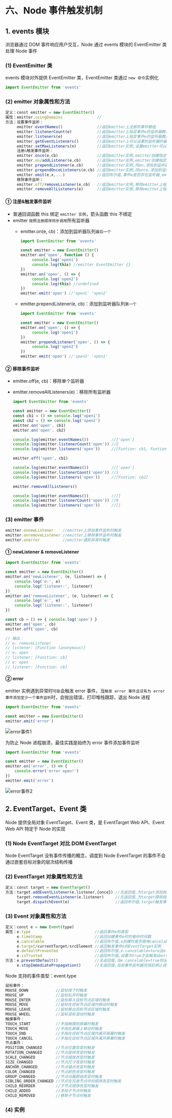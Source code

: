 # 六、Node 事件触发机制

## 1. events 模块

浏览器通过 DOM 事件响应用户交互，Node 通过 events 模块的 EventEmitter 类处理 Node 事件

### (1) EventEmitter 类

events 模块对外提供 EventEmitter 类，EventEmitter 类通过 `new 命令`实例化

```js
import EventEmitter from 'events'
```

### (2) emitter 对象属性和方法

```js
定义：const emitter = new EventEmitter()
属性：emitter.usingDomains               //
方法：设置事件监听：
     emitter.eventNames()               //返回emitter上注册的事件数组
     emitter.listenerCount(e)           //返回emitter上指定事件e的监听器数量
     emitter.listeners(e)               //返回emitter上指定事件e的监听器数组
     emitter.getEventListeners()        //返回emitter上可以设置的监听器的最大数量(默认10)
     emitter.setMaxListeners(n)         //返回emitter实例,设置emitter可以设置的监听器的最大数量
     注册&触发事件监听：
     emitter.once(e,cb)                 //返回emitter实例,emitter创建指定事件e的单次监听器(触发一次后即移除)
     emitter.on/addListener(e,cb)       //返回emitter实例,emitter创建指定事件e的监听器
     emitter.prependListener(e,cb)      //返回emitter实例,同on,添加到监听器队列第一个
     emitter.prependOnceListeners(e,cb) //返回emitter实例,同once,添加到监听器队列第一个
     emitter.emit(e,x,...)              //返回布尔值,事件e是否存在监听器,emitter触发指定事件e并传入参数x,...
     移除事件监听：
     emitter.off/removeListener(e,cb)   //返回emitter实例,移除emitter上指定事件e的指定监听器
     emitter.removeAllListeners(e)      //返回emitter实例,移除emitter上指定事件e的所有监听器
```

#### ① 注册&触发事件监听

* 普通回调函数 this 绑定 `emitter 实例`，箭头函数 this 不绑定
* emitter `按照注册顺序同步调用`所有监听器
  * emitter.on(e, cb)：添加到监听器队列`最后一个`

     ```js
     import EventEmitter from 'events'

     const emitter = new EventEmitter()
     emitter.on('open', function () {
          console.log('open1')
          console.log(this) //emitter EventEmitter {}
     })
     emitter.on('open', () => {
          console.log('open2')
          console.log(this) //undefined
     })
     emitter.emit('open') //'open1' 'open2'
     ```

  * emitter.prependListener(e, cb)：添加到监听器队列`第一个`

     ```js
     import EventEmitter from 'events'

     const emitter = new EventEmitter()
     emitter.on('open', () => {
          console.log('open1')
     })
     emitter.prependListener('open', () => {
          console.log('open2')
     })
     emitter.emit('open') //'open2' 'open1'
     ```

#### ② 移除事件监听

* emitter.off(e, cb)：移除单个监听器
* emitter.removeAllListeners(e)：移除所有监听器

     ```js
     import EventEmitter from 'events'

     const emitter = new EventEmitter()
     const cb1 = () => console.log('open1')
     const cb2 = () => console.log('open2')
     emitter.on('open', cb1)
     emitter.on('open', cb2)

     console.log(emitter.eventNames())          //['open']
     console.log(emitter.listenerCount('open')) //2
     console.log(emitter.listeners('open'))     //[Funtion: cb1, Funtion: cb2]

     emitter.off('open', cb1)

     console.log(emitter.eventNames())          //['open']
     console.log(emitter.listenerCount('open')) //1
     console.log(emitter.listeners('open'))     //[Funtion: cb2]

     emitter.removeAllListeners()

     console.log(emitter.eventNames())          //[]
     console.log(emitter.listenerCount('open')) //0
     console.log(emitter.listeners('open'))     //[]
     ```

### (3) emitter 事件

```js
emitter.onnewListener    //emitter上添加事件监听时触发
emitter.onremoveListener //emitter上移除事件监听时触发
emitter.onerror          //emitter遇到异常时触发
```

#### ① newListener & removeListener

```js
import EventEmitter from 'events'

const emitter = new EventEmitter()
emitter.on('newListener', (e, listener) => {
    console.log('e:', e)              
    console.log('listener:', listener) 
})
emitter.on('removeListener', (e, listener) => {
    console.log('e:', e)             
    console.log('listener:', listener) 
})

const cb = () => { console.log('open') }
emitter.on('open', cb)
emitter.off('open', cb)

// 输出：
// e: removeListener
// listener: [Function (anonymous)]
// e: open
// listener: [Function: cb]
// e: open
// listener: [Function: cb]
```

#### ② error

emitter 实例遇到异常时`可能`会触发 error 事件，当`触发 error 事件且没有为 error 事件添加至少一个事件监听`时，会抛出错误，打印堆栈跟踪，退出 Node 进程

```js
import EventEmitter from 'events'

const emitter = new EventEmitter()
emitter.emit('error')
```

![error事件1]()

为防止 Node 进程崩溃，最佳实践是始终为 error 事件添加事件监听

```js
import EventEmitter from 'events'

const emitter = new EventEmitter()
emitter.on('error', () => {
    console.error('error open!')
})
emitter.emit('error')
```

![error事件2]()

## 2. EventTarget、Event 类

Node 提供全局对象 EventTarget、Event 类，是 EventTarget Web API、Event Web API 特定于 Node 的实现

### (1) Node EventTarget 对比 DOM EventTarget

Node EventTarget 没有事件传播的概念，调度到 Node EventTarget 的事件不会通过嵌套目标对象的层次结构传播

### (2) EventTarget 对象属性和方法

```js
定义：const target = new EventTarget()
方法：target.addEventListener(e,listener,{once}) //无返回值,为target添加指定事件e的监听器listener
     target.removeEventListener(e,listener)     //无返回值,为target移除指定事件e的监听器listener
     target.dispatchEvent(e)                    //返回布尔值,target触发事件e,按照注册顺序同步调用监听器
```

### (3) Event 对象属性和方法

```js
定义：const e = new Event(type)
属性：e.type                            //返回事件e的类型
     e.timeStamp                       //返回创建事件e时的毫秒时间戳
     e.cancelable                      //返回布尔值,e创建时是否使用cancelable选项
     e.target/currentTarget/srcElement //返回触发事件e的EventTarget实例
     e.defaultPrevented                //返回布尔值,e.cancelable=ture且e.preventDefault()被调用则返回true
     e.isTrusted                       //返回布尔值,设置为true才会触发abort事件,其他所有情况都为false
方法：e.preventDefault()                //无返回值,当e.cancelable=true则设置e.defaultPrevented=true
     e.stopImmediatePropagation()      //无返回值,当前事件监听器完成后停止调用
```

Node 支持的事件类型：event.type

```js
鼠标事件：
MOUSE_DOWN            //鼠标按下时触发
MOUSE_UP              //鼠标松开时触发
MOUSE_ENTER           //鼠标移入目标节点区域时触发
MOUSE_MOVE            //鼠标在目标节点区域内移动时触发
MOUSE_LEAVE           //鼠标移出目标节点区域时触发
MOUSE_WHEEL           //鼠标滚轮滚动时触发
触摸事件：
TOUCH_START           //手指触摸到屏幕时触发
TOUCH_MOVE            //手指在屏蔽上移动时触发
TOUCH_END             //手指在目标节点区域内离开屏幕时触发
TOUCH_CANCEL          //手指在目标节点区域外离开屏幕时触发
节点事件：
POSITION_CHANGED      //节点位置改变时触发
ROTATION_CHANGED      //节点旋转改变时触发
SCALE_CHANGED         //节点缩放改变时触发
SIZE_CHANGED          //节点尺寸改变时触发
ANCHOR_CHANGED        //节点锚点改变时触发
COLOR_CHANGED         //节点颜色改变时触发
GROUP_CHANGED         //节点归属群组改变时触发
SIBLING_ORDER_CHANGED //节点在兄弟节点中的顺序改变时触发
CHILD_REORDER         //子节点顺序改变时触发
CHILD_ADDED           //添加子节点时触发
CHILD_REMOVED         //移除子节点时触发
```

### (4) 实例

```js

```
